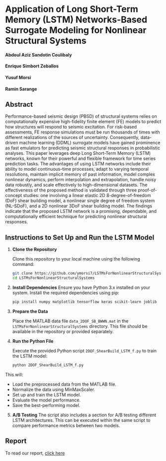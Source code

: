 # Application of Long Short-Term Memory (LSTM) Networks-Based Surrogate Modeling for Nonlinear Structural Systems

#### Abdoul Aziz Sandotin Coulibaly 
#### Enrique Simbort Zeballos 
#### Yusuf Morsi 
#### Ramin Sarange

## Abstract
Performance-based seismic design (PBSD) of structural systems relies on computationally expensive high-fidelity finite element (FE) models to predict how structures will respond to seismic excitation. For risk-based assessments, FE response simulations must be run thousands of times with different realizations of the sources of uncertainty. Consequently, data-driven machine learning (DDML) surrogate models have gained prominence as fast emulators for predicting seismic structural responses in probabilistic analyses. This paper leverages deep Long Short-Term Memory (LSTM) networks, known for their powerful and flexible framework for time series prediction tasks. The advantages of using LSTM networks include their ability to model continuous-time processes, adapt to varying temporal resolutions, maintain implicit memory of past information, model complex nonlinear dynamics, perform interpolation and extrapolation, handle noisy data robustly, and scale effectively to high-dimensional datasets. The effectiveness of the proposed method is validated through three proof-of-concept studies: one involving a linear elastic 2D 8-degree-of-freedom (DoF) shear building model, a nonlinear single degree of freedom system (NL-SDoF), and a 2D nonlinear 3DoF shear building model. The findings indicate that the proposed LSTM network is a promising, dependable, and computationally efficient technique for predicting nonlinear structural responses.

## Instructions to Set Up and Run the LSTM Model

1. **Clone the Repository**
   
   Clone this repository to your local machine using the following command:
   
   ```bash
   git clone https://github.com/ymorsi7/LSTMsForNonlinearStructuralSystems.git
   cd LSTMsForNonlinearStructuralSystems
   ```
2. **Install Dependencies**
   Ensure you have Python 3.x installed on your system. Install the required dependencies using pip:
   ```bash
   pip install numpy matplotlib tensorflow keras scikit-learn joblib
   ```
3. **Prepare the Data** <br>

   Place the MATLAB data file `data_2DOF_SB_BWWN.mat` in the `LSTMsForNonlinearStructuralSystems` directory. This file should be available in the repository or provided separately.

4. **Run the Python File**
   
   Execute the provided Python script `2DOF_ShearBuild_LSTM_f.py` to train the LSTM model:

   ```bash
   python 2DOF_ShearBuild_LSTM_f.py
   ```

  This will:
  - Load the preprocessed data from the MATLAB file.
  - Normalize the data using MinMaxScaler.
  - Set up and train the LSTM model.
  - Evaluate the model performance.
  - Save the best-performing model.

5. **A/B Testing**
   The script also includes a section for A/B testing different LSTM architectures. This can be executed within the same script to compare performance metrics between two models.

## Report
To read our report, [click here](https://github.com/ymorsi7/LSTMsForNonlinearStructuralSystems/blob/main/paper.pdf)



